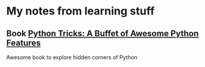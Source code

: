 
# My notes from learning stuff

## Book [Python Tricks: A Buffet of Awesome Python Features](python_tricks.ipynb)
Awesome book to explore hidden corners of Python


